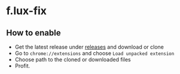 # f.lux-fix

## How to enable
- Get the latest release under [releases](https://github.com/mikaelgson/f.lux-fix/releases) and download or clone
- Go to `chrome://extensions` and choose `Load unpacked extension`
- Choose path to the cloned or downloaded files
- Profit.
